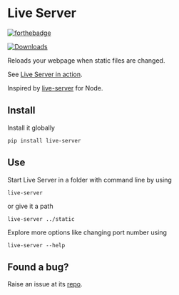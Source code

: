 # Live Server

[![forthebadge](https://forthebadge.com/images/badges/made-with-python.svg)](https://forthebadge.com)

[![Downloads](https://pepy.tech/badge/live-server)](https://pepy.tech/project/live-server)

Reloads your webpage when static files are changed.

See [Live Server in action](https://youtu.be/FP7QqNv9e4E).

Inspired by [live-server](https://www.npmjs.com/package/live-server) for Node.

## Install

Install it globally

```
pip install live-server
```

## Use

Start Live Server in a folder with command line by using

```
live-server
```

or give it a path

```
live-server ../static
```

Explore more options like changing port number using

```
live-server --help
```

## Found a bug?

Raise an issue at its [repo](https://www.github.com/ajitid/live-server).
